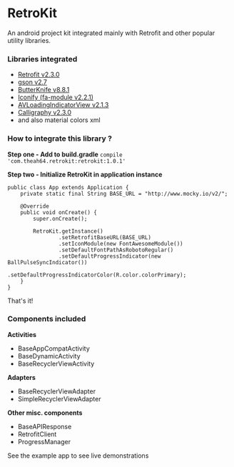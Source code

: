 # RetroKit
An android project kit integrated mainly with Retrofit and other popular utility libraries.

### Libraries integrated
* [Retrofit v2.3.0](https://github.com/square/retrofit)
* [gson v2.7](https://github.com/google/gson)
* [ButterKnife v8.8.1](https://github.com/JakeWharton/butterknife)
* [Iconify (fa-module v2.2.1)](https://github.com/JoanZapata/android-iconify)
* [AVLoadingIndicatorView v2.1.3](https://github.com/81813780/AVLoadingIndicatorView)
* [Calligraphy v2.3.0](https://github.com/chrisjenx/Calligraphy)
* and also material colors xml

### How to integrate this library ?

**Step one - Add to build.gradle**
`compile 'com.theah64.retrokit:retrokit:1.0.1'`

**Step two - Initialize RetroKit in application instance**
```
public class App extends Application {
    private static final String BASE_URL = "http://www.mocky.io/v2/";
    
    @Override
    public void onCreate() {
        super.onCreate();

        RetroKit.getInstance()
                .setRetrofitBaseURL(BASE_URL)
                .setIconModule(new FontAwesomeModule())
                .setDefaultFontPathAsRobotoRegular()
                .setDefaultProgressIndicator(new BallPulseSyncIndicator())
                .setDefaultProgressIndicatorColor(R.color.colorPrimary);
    }
}
```
That's it!

### Components included
**Activities**

* BaseAppCompatActivity
* BaseDynamicActivity
* BaseRecyclerViewActivity

**Adapters**
* BaseRecyclerViewAdapter
* SimpleRecyclerViewAdapter

**Other misc. components**
* BaseAPIResponse
* RetrofitClient
* ProgressManager

See the example app to see live demonstrations

    


